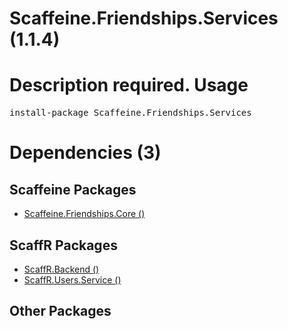 ﻿Scaffeine.Friendships.Services (1.1.4)
======
Description required.
Usage
======
<pre>install-package Scaffeine.Friendships.Services</pre>
Dependencies (3)
=====

Scaffeine Packages
------
* [Scaffeine.Friendships.Core ()](https://github.com/wcpro/Scaffeine/tree/master/src/Scaffeine.Friendships.Core)

ScaffR Packages
------
* [ScaffR.Backend ()](https://github.com/wcpro/ScaffR/tree/master/src/ScaffR.Backend)
* [ScaffR.Users.Service ()](https://github.com/wcpro/ScaffR/tree/master/src/ScaffR.Users.Service)

Other Packages
------
